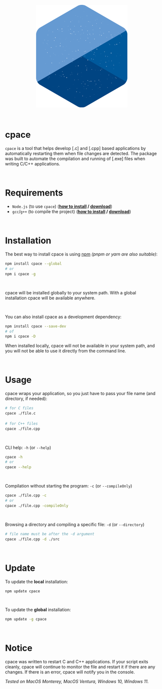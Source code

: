 <p align="center">
    <img src="./assets/logo.png" alt="cpace logo" width="300px">
</p>

<br>

# cpace

`cpace` is a tool that helps develop [.c] and [.cpp] based applications by automatically restarting them when file changes are detected. The package was built to automate the compilation and running of [.exe] files when writing C/C++ applications.

<br>

# Requirements

-   `Node.js` (to use `cpace`) (**[how to install](https://nodejs.dev/learn/how-to-install-nodejs) / [download](https://nodejs.dev/download)**)
-   `gcc`/`g++` (to compile the project) (**[how to install](https://www.youtube.com/watch?v=sXW2VLrQ3Bs) / [download](https://sourceforge.net/projects/mingw)**)

<br>

# Installation

The best way to install cpace is using [npm](https://www.npmjs.com/package/cpace) _(pnpm or yarn are also suitable)_:

```bash
npm install cpace --global
# or
npm i cpace -g
```

<br>

cpace will be installed globally to your system path.
With a global installation cpace will be available anywhere.

<br>

You can also install cpace as a development dependency:

```bash
npm install cpace --save-dev
# of
npm i cpace -D
```

When installed locally, cpace will not be available in your system path, and you will not be able to use it directly from the command line.

<br>

# Usage

cpace wraps your application, so you just have to pass your file name (and directory, if needed):

```bash
# for C files
cpace ./file.c

# for C++ files
cpace ./file.cpp
```

<br>

CLI help: `-h` (or `--help`)

```bash
cpace -h
# or
cpace --help
```

<br>

Compilation without starting the program: `-c` (or `--compileOnly`)

```bash
cpace ./file.cpp -c
# or
cpace ./file.cpp -compileOnly
```

<br>

Browsing a directory and compiling a specific file: `-d` (or `--directory`)

```bash
# file name must be after the -d argument
cpace ./file.cpp -d ./src
```

<br>

# Update

To update the **local** installation:

```bash
npm update cpace
```

<br>

To update the **global** installation:

```bash
npm update -g cpace
```

<br>

# Notice

cpace was written to restart C and C++ applications. If your script exits cleanly, cpace will continue to monitor the file and restart it if there are any changes. If there is an error, cpace will notify you in the console.

_Tested on MacOS Monterey, MacOS Ventura, Windows 10, Windows 11._
